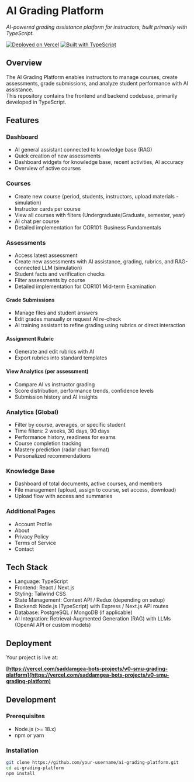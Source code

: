 # AI Grading Platform

*AI-powered grading assistance platform for instructors, built primarily with TypeScript.*

[![Deployed on Vercel](https://img.shields.io/badge/Deployed%20on-Vercel-black?style=for-the-badge&logo=vercel)](https://vercel.com/saddamgea-bots-projects/v0-smu-grading-platform)
[![Built with TypeScript](https://img.shields.io/badge/Built%20with-TypeScript-3178c6?style=for-the-badge&logo=typescript&logoColor=white)](https://www.typescriptlang.org/)

## Overview

The AI Grading Platform enables instructors to manage courses, create assessments, grade submissions, and analyze student performance with AI assistance.  
This repository contains the frontend and backend codebase, primarily developed in TypeScript.

## Features

### Dashboard
- AI general assistant connected to knowledge base (RAG)
- Quick creation of new assessments
- Dashboard widgets for knowledge base, recent activities, AI accuracy
- Overview of active courses

### Courses
- Create new course (period, students, instructors, upload materials - simulation)
- Instructor cards per course
- View all courses with filters (Undergraduate/Graduate, semester, year)
- AI chat per course
- Detailed implementation for COR101: Business Fundamentals

### Assessments
- Access latest assessment
- Create new assessments with AI assistance, grading, rubrics, and RAG-connected LLM (simulation)
- Student facts and verification checks
- Filter assessments by course
- Detailed implementation for COR101 Mid-term Examination

#### Grade Submissions
- Manage files and student answers
- Edit grades manually or request AI re-check
- AI training assistant to refine grading using rubrics or direct interaction

#### Assignment Rubric
- Generate and edit rubrics with AI
- Export rubrics into standard templates

#### View Analytics (per assessment)
- Compare AI vs instructor grading
- Score distribution, performance trends, confidence levels
- Submission history and AI insights

### Analytics (Global)
- Filter by course, averages, or specific student
- Time filters: 2 weeks, 30 days, 90 days
- Performance history, readiness for exams
- Course completion tracking
- Mastery prediction (radar chart format)
- Personalized recommendations

### Knowledge Base
- Dashboard of total documents, active courses, and members
- File management (upload, assign to course, set access, download)
- Upload flow with access and summaries

### Additional Pages
- Account Profile
- About
- Privacy Policy
- Terms of Service
- Contact

## Tech Stack
- Language: TypeScript
- Frontend: React / Next.js
- Styling: Tailwind CSS
- State Management: Context API / Redux (depending on setup)
- Backend: Node.js (TypeScript) with Express / Next.js API routes
- Database: PostgreSQL / MongoDB (if applicable)
- AI Integration: Retrieval-Augmented Generation (RAG) with LLMs (OpenAI API or custom models)

## Deployment

Your project is live at:

**[https://vercel.com/saddamgea-bots-projects/v0-smu-grading-platform](https://vercel.com/saddamgea-bots-projects/v0-smu-grading-platform)**

## Development

### Prerequisites
- Node.js (>= 18.x)
- npm or yarn

### Installation
```bash
git clone https://github.com/your-username/ai-grading-platform.git
cd ai-grading-platform
npm install
